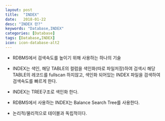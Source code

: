 ```yaml
---
layout: post
title:  "INDEX"
date:   2018-01-22
desc: "INDEX 란?"
keywords: "Database,INDEX"
categories: [Database]
tags: [Database,INDEX]
icon: icon-database-alt2
---
```


- RDBMS에서 검색속도를 높이기 위해 사용하는 하나의 기술 

- INDEX는 색인, 해당 TABLE의 컬럼을 색인화(따로 파일저장)하여 검색시 해당 TABLE의 레코드를 fullscan 하지않고, 색인화 되어있는 INDEX 파일을 검색하여 검색속도를 빠르게 한다.

- INDEX는 TREE구조로 색인화 한다. 

- RDBMS에서 사용하는 INDEX는 Balance Search Tree를 사용한다.

- 논리적/물리적으로 테이블과 독립적이다.










